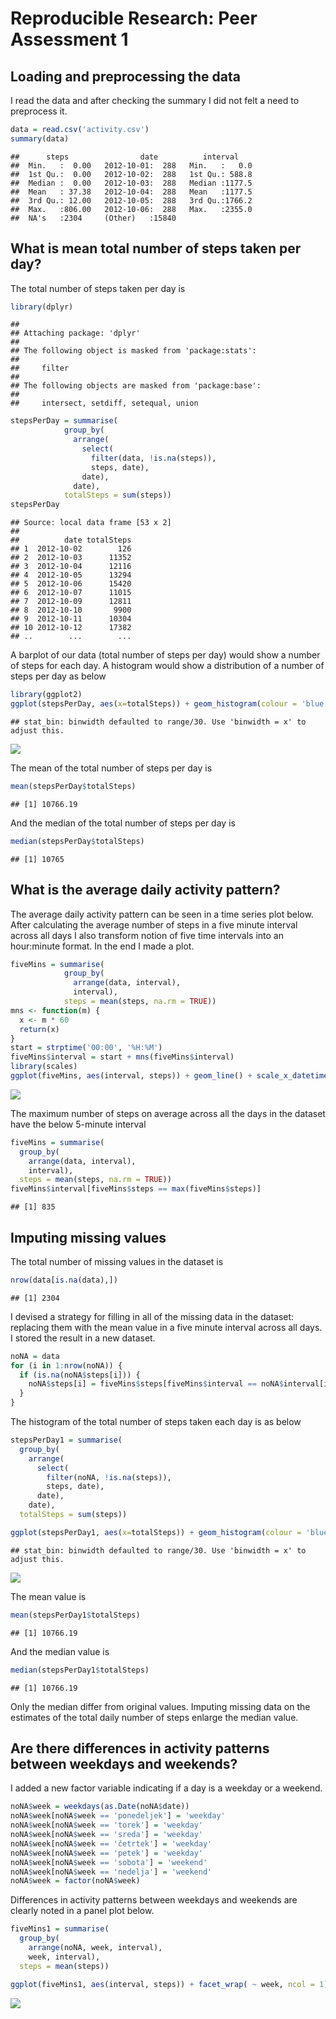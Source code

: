# Reproducible Research: Peer Assessment 1


## Loading and preprocessing the data
I read the data and after checking the summary I did not felt a need to preprocess it.

```r
data = read.csv('activity.csv')
summary(data)
```

```
##      steps                date          interval     
##  Min.   :  0.00   2012-10-01:  288   Min.   :   0.0  
##  1st Qu.:  0.00   2012-10-02:  288   1st Qu.: 588.8  
##  Median :  0.00   2012-10-03:  288   Median :1177.5  
##  Mean   : 37.38   2012-10-04:  288   Mean   :1177.5  
##  3rd Qu.: 12.00   2012-10-05:  288   3rd Qu.:1766.2  
##  Max.   :806.00   2012-10-06:  288   Max.   :2355.0  
##  NA's   :2304     (Other)   :15840
```


## What is mean total number of steps taken per day?
The total number of steps taken per day is

```r
library(dplyr)
```

```
## 
## Attaching package: 'dplyr'
## 
## The following object is masked from 'package:stats':
## 
##     filter
## 
## The following objects are masked from 'package:base':
## 
##     intersect, setdiff, setequal, union
```

```r
stepsPerDay = summarise(
            group_by(
              arrange(
                select(
                  filter(data, !is.na(steps)),
                  steps, date),
                date),
              date),
            totalSteps = sum(steps))
stepsPerDay
```

```
## Source: local data frame [53 x 2]
## 
##          date totalSteps
## 1  2012-10-02        126
## 2  2012-10-03      11352
## 3  2012-10-04      12116
## 4  2012-10-05      13294
## 5  2012-10-06      15420
## 6  2012-10-07      11015
## 7  2012-10-09      12811
## 8  2012-10-10       9900
## 9  2012-10-11      10304
## 10 2012-10-12      17382
## ..        ...        ...
```

A barplot of our data (total number of steps per day) would show a number of steps for each day. A histogram would show a distribution of a number of steps per day as below

```r
library(ggplot2)
ggplot(stepsPerDay, aes(x=totalSteps)) + geom_histogram(colour = 'blue', fill = 'blue')
```

```
## stat_bin: binwidth defaulted to range/30. Use 'binwidth = x' to adjust this.
```

![](PA1_template_files/figure-html/unnamed-chunk-3-1.png) 

The mean of the total number of steps per day is

```r
mean(stepsPerDay$totalSteps)
```

```
## [1] 10766.19
```

And the median of the total number of steps per day is

```r
median(stepsPerDay$totalSteps)
```

```
## [1] 10765
```


## What is the average daily activity pattern?
The average daily activity pattern can be seen in a time series plot below. After calculating the average number of steps in a five minute interval across all days I also transform notion of five time intervals into an hour:minute format. In the end I made a plot.

```r
fiveMins = summarise(
            group_by(
              arrange(data, interval),
              interval),
            steps = mean(steps, na.rm = TRUE))
mns <- function(m) {
  x <- m * 60
  return(x)
}
start = strptime('00:00', '%H:%M')
fiveMins$interval = start + mns(fiveMins$interval)
library(scales)
ggplot(fiveMins, aes(interval, steps)) + geom_line() + scale_x_datetime(labels = date_format('%H:%M')) + xlab('Five minute intervals in a day') + ylab('Average number of steps')
```

![](PA1_template_files/figure-html/unnamed-chunk-6-1.png) 

The maximum number of steps on average across all the days in the dataset have the below 5-minute interval

```r
fiveMins = summarise(
  group_by(
    arrange(data, interval),
    interval),
  steps = mean(steps, na.rm = TRUE))
fiveMins$interval[fiveMins$steps == max(fiveMins$steps)]
```

```
## [1] 835
```


## Imputing missing values
The total number of missing values in the dataset is

```r
nrow(data[is.na(data),])
```

```
## [1] 2304
```

I devised a strategy for filling in all of the missing data in the dataset: replacing them with the mean value in a five minute interval across all days. I stored the result in a new dataset.

```r
noNA = data
for (i in 1:nrow(noNA)) {
  if (is.na(noNA$steps[i])) {
    noNA$steps[i] = fiveMins$steps[fiveMins$interval == noNA$interval[i]]
  }
}
```

The histogram of the total number of steps taken each day is as below

```r
stepsPerDay1 = summarise(
  group_by(
    arrange(
      select(
        filter(noNA, !is.na(steps)),
        steps, date),
      date),
    date),
  totalSteps = sum(steps))

ggplot(stepsPerDay1, aes(x=totalSteps)) + geom_histogram(colour = 'blue', fill = 'blue')
```

```
## stat_bin: binwidth defaulted to range/30. Use 'binwidth = x' to adjust this.
```

![](PA1_template_files/figure-html/unnamed-chunk-10-1.png) 

The mean value is

```r
mean(stepsPerDay1$totalSteps)
```

```
## [1] 10766.19
```

And the median value is

```r
median(stepsPerDay1$totalSteps)
```

```
## [1] 10766.19
```

Only the median differ from original values. Imputing missing data on the estimates of the total daily number of steps enlarge the median value.

## Are there differences in activity patterns between weekdays and weekends?
I added a new factor variable indicating if a day is a weekday or a weekend.

```r
noNA$week = weekdays(as.Date(noNA$date))
noNA$week[noNA$week == 'ponedeljek'] = 'weekday'
noNA$week[noNA$week == 'torek'] = 'weekday'
noNA$week[noNA$week == 'sreda'] = 'weekday'
noNA$week[noNA$week == 'četrtek'] = 'weekday'
noNA$week[noNA$week == 'petek'] = 'weekday'
noNA$week[noNA$week == 'sobota'] = 'weekend'
noNA$week[noNA$week == 'nedelja'] = 'weekend'
noNA$week = factor(noNA$week)
```

Differences in activity patterns between weekdays and weekends are clearly noted in a panel plot below.

```r
fiveMins1 = summarise(
  group_by(
    arrange(noNA, week, interval),
    week, interval),
  steps = mean(steps))

ggplot(fiveMins1, aes(interval, steps)) + facet_wrap( ~ week, ncol = 1) + geom_line() + ylab('Average number of steps')
```

![](PA1_template_files/figure-html/unnamed-chunk-14-1.png) 
